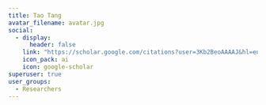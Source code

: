```yaml
---
title: Tao Tang
avatar_filename: avatar.jpg
social:
  - display:
      header: false
    link: "https://scholar.google.com/citations?user=3Kb2BeoAAAAJ&hl=en "
    icon_pack: ai
    icon: google-scholar
superuser: true
user_groups:
  - Researchers
---
```

